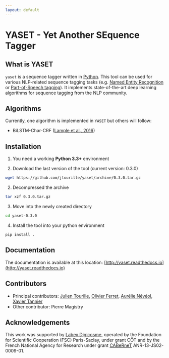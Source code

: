 ```yaml
---
layout: default
---
```


# YASET - Yet Another SEquence Tagger

## What is YASET

`yaset` is a sequence tagger written in [Python](https://www.python.org/). 
This tool can be used for various NLP-related sequence tagging tasks 
(e.g. [Named Entity Recognition](https://en.wikipedia.org/wiki/Named-entity_recognition) 
or [Part-of-Speech tagging](https://en.wikipedia.org/wiki/Part-of-speech_tagging)). 
It implements state-of-the-art deep learning algorithms for sequence tagging from 
the NLP community.

## Algorithms

Currently, one algorithm is implemented in `YASET` but others will follow:

* BiLSTM-Char-CRF ([Lample et al., 2016](http://dx.doi.org/10.18653/v1/N16-1030))

## Installation

1. You need a working **Python 3.3+** environment

2. Download the last version of the tool (current version: 0.3.0)
```bash
wget https://github.com/jtourille/yaset/archive/0.3.0.tar.gz
```

2. Decompressed the archive
```bash
tar xzf 0.3.0.tar.gz
```

3. Move into the newly created directory
```bash
cd yaset-0.3.0
```

4. Install the tool into your python environment
```
pip install .
```

## Documentation

The documentation is available at this location: [http://yaset.readthedocs.io](http://yaset.readthedocs.io)

## Contributors

* Principal contributors: [Julien Tourille](https://jtourille.github.io/), [Olivier Ferret](http://oferret.free.fr/), [Aurélie Névéol](https://perso.limsi.fr/neveol/), [Xavier Tannier](http://xavier.tannier.free.fr/index.php)
* Other contributor: Pierre Magistry

## Acknowledgements

This work was supported by [Labex Digicosme](https://digicosme.lri.fr), operated by the Foundation for Scientific Cooperation (FSC) Paris-Saclay, under grant CÔT and by the French National Agency for Research under grant [CABeRneT](https://cabernet.limsi.fr/) ANR-13-JS02-0009-01.